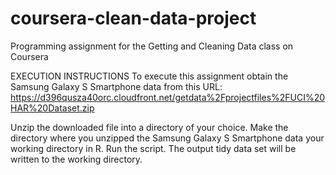 coursera-clean-data-project
===========================

Programming assignment for the Getting and Cleaning Data class on Coursera

EXECUTION INSTRUCTIONS
To execute this assignment obtain the Samsung Galaxy S Smartphone data from this URL:
https://d396qusza40orc.cloudfront.net/getdata%2Fprojectfiles%2FUCI%20HAR%20Dataset.zip 

Unzip the downloaded file into a directory of your choice. 
Make the directory where you unzipped the Samsung Galaxy S Smartphone data your working directory in R.
Run the script. 
The output tidy data set will be written to the working directory. 
